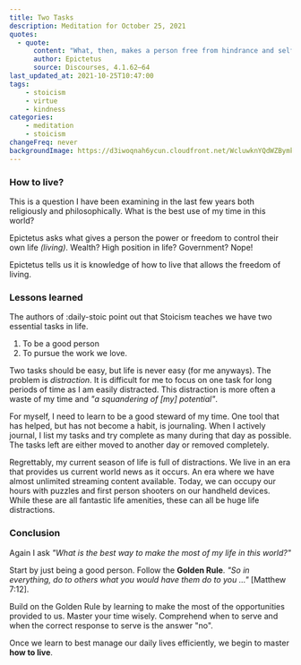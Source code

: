 ```yaml
---
title: Two Tasks
description: Meditation for October 25, 2021
quotes: 
  - quote:
      content: "What, then, makes a person free from hindrance and self-determining? For wealth doesn't, neither does high-office, state or kingdom—rather, something else must be found … in the case of living, it is the knowledge of how to live."
      author: Epictetus
      source: Discourses, 4.1.62–64
last_updated_at: 2021-10-25T10:47:00
tags:
    - stoicism
    - virtue
    - kindness
categories:
    - meditation
    - stoicism
changeFreq: never
backgroundImage: https://d3iwoqnah6ycun.cloudfront.net/WcluwknYQdWZBymkzm01-w.jpg
---
```


### How to live?

This is a question I have been examining in the last few years both religiously and philosophically. What is the best 
use of my time in this world?

Epictetus asks what gives a person the power or freedom to control their own life *(living)*. Wealth? High position in 
life? Government? Nope!

Epictetus tells us it is knowledge of how to live that allows the freedom of living.

### Lessons learned

The authors of :daily-stoic point out that Stoicism teaches we have two essential tasks in life. 

1. To be a good person
2. To pursue the work we love.

Two tasks should be easy, but life is never easy (for me anyways). The problem is *distraction*. It is difficult for me
to focus on one task for long periods of time as I am easily distracted. This distraction is more often a waste of my 
time and *"a squandering of [my] potential"*.

For myself, I need to learn to be a good steward of my time. One tool that has helped, but has not become a habit, is 
journaling. When I actively journal, I list my tasks and try complete as many during that day as possible. The tasks 
left are either moved to another day or removed completely.

Regrettably, my current season of life is full of distractions. We live in an era that provides us current world news as 
it occurs. An era where we have almost unlimited streaming content available. Today, we can occupy our hours with 
puzzles and first person shooters on our handheld devices. While these are all fantastic life amenities, these 
can all be huge life distractions.

### Conclusion

Again I ask *"What is the best way to make the most of my life in this world?"* 

Start by just being a good person. Follow the **Golden Rule**. *"So in everything, do to others what you would have 
them do to you …"* [Matthew 7:12].

Build on the Golden Rule by learning to make the most of the opportunities provided to us. Master your time wisely. 
Comprehend when to serve and when the correct response to serve is the answer "no".

Once we learn to best manage our daily lives efficiently, we begin to master **how to live**.

